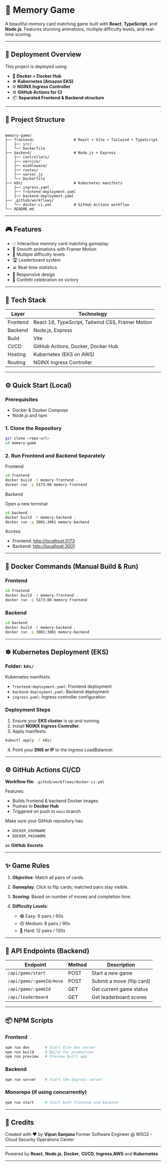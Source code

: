 # 🧠 Memory Game

A beautiful memory card matching game built with **React**, **TypeScript**, and **Node.js**. Features stunning animations, multiple difficulty levels, and real-time scoring.

---

## 🚀 Deployment Overview

This project is deployed using:

- 🐳 **Docker + Docker Hub**
- ☸️ **Kubernetes (Amazon EKS)**
- 🌐 **NGINX Ingress Controller**
- ⚙️ **GitHub Actions for CI**
- 📦 **Separated Frontend & Backend structure**

---

## 📁 Project Structure

```

memory-game/
├── frontend/                  # React + Vite + Tailwind + TypeScript
│   ├── src/
│   └── Dockerfile
├── backend/                   # Node.js + Express
│   ├── controllers/
│   ├── service/
│   ├── middleware/
│   ├── routes/
│   ├── server.js
│   └── Dockerfile
├── k8s/                       # Kubernetes manifests
│   ├── ingress.yaml
│   ├── frontend-deployment.yaml
│   ├── backend-deployment.yaml
├── .github/workflows/
│   └── docker-ci.yml          # GitHub Actions workflow
└── README.md

````

---

## 🎮 Features

- ✅ Interactive memory card matching gameplay
- 💫 Smooth animations with Framer Motion
- 🧠 Multiple difficulty levels
- 🏆 Leaderboard system
- 📊 Real-time statistics
- 📱 Responsive design
- 🎉 Confetti celebration on victory

---

## 🧱 Tech Stack

| Layer     | Technology                                    |
|-----------|-----------------------------------------------|
| Frontend  | React 18, TypeScript, Tailwind CSS, Framer Motion |
| Backend   | Node.js, Express                              |
| Build     | Vite                                           |
| CI/CD     | GitHub Actions, Docker, Docker Hub            |
| Hosting   | Kubernetes (EKS on AWS)                       |
| Routing   | NGINX Ingress Controller                      |

---

## ⚙️ Quick Start (Local)

### Prerequisites

- Docker & Docker Compose
- Node.js and npm

### 1. Clone the Repository

```bash
git clone <repo-url>
cd memory-game
````

### 2. Run Frontend and Backend Separately
Frontend

```bash
cd frontend
docker build -t memory-frontend .
docker run -p 5173:80 memory-frontend
````

Backend

Open a new terminal:

```bash
cd backend
docker build -t memory-backend .
docker run -p 3001:3001 memory-backend
````

Access:

* Frontend: [http://localhost:5173](http://localhost:5173)
* Backend: [http://localhost:3001](http://localhost:3001)

---

## 🐳 Docker Commands (Manual Build & Run)

### Frontend

```bash
cd frontend
docker build -t memory-frontend .
docker run -p 5173:80 memory-frontend
```

### Backend

```bash
cd backend
docker build -t memory-backend .
docker run -p 3001:3001 memory-backend
```

---

## ☸️ Kubernetes Deployment (EKS)

### Folder: `k8s/`

Kubernetes manifests:

* `frontend-deployment.yaml`: Frontend deployment
* `backend-deployment.yaml`: Backend deployment
* `ingress.yaml`: Ingress controller configuration

### Deployment Steps

1. Ensure your **EKS cluster** is up and running.
2. Install **NGINX Ingress Controller**.
3. Apply manifests:

```bash
kubectl apply -f k8s/
```

4. Point your **DNS or IP** to the Ingress LoadBalancer.

---

## ⚙️ GitHub Actions CI/CD

**Workflow file**: `.github/workflows/docker-ci.yml`

Features:

* Builds frontend & backend Docker images
* Pushes to **Docker Hub**
* Triggered on push to `main` branch

Make sure your GitHub repository has:

* `DOCKER_USERNAME`
* `DOCKER_PASSWORD`

as **GitHub Secrets**.

---

## ✨ Game Rules

1. **Objective**: Match all pairs of cards.
2. **Gameplay**: Click to flip cards; matched pairs stay visible.
3. **Scoring**: Based on number of moves and completion time.
4. **Difficulty Levels**:

   * 🟢 Easy: 6 pairs / 60s
   * 🟡 Medium: 8 pairs / 90s
   * 🔴 Hard: 12 pairs / 120s

---

## 🔌 API Endpoints (Backend)

| Endpoint                 | Method | Description               |
| ------------------------ | ------ | ------------------------- |
| `/api/game/start`        | POST   | Start a new game          |
| `/api/game/:gameId/move` | POST   | Submit a move (flip card) |
| `/api/game/:gameId`      | GET    | Get current game status   |
| `/api/leaderboard`       | GET    | Get leaderboard scores    |

---

## 📦 NPM Scripts

### Frontend

```bash
npm run dev       # Start Vite dev server
npm run build     # Build for production
npm run preview   # Preview built app
```

### Backend

```bash
npm run server    # Start the Express server
```

### Monorepo (if using concurrently)

```bash
npm run start     # Start both frontend and backend
```

---

## 🙌 Credits

Created with ❤️ by **Vipun Sanjana**
Former Software Engineer @ WSO2 - Cloud Security Operations Center

---
Powered by **React**, **Node.js**, **Docker**, **CI/CD**, **Ingress**,**AWS** and **Kubernetes**

---